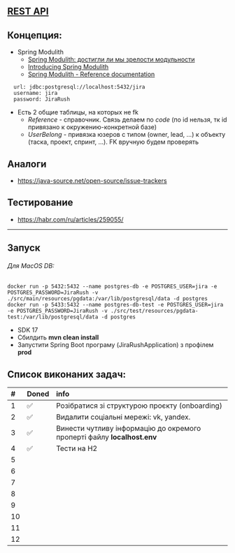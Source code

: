 ## [REST API](http://localhost:8080/doc)

## Концепция:

- Spring Modulith
    - [Spring Modulith: достигли ли мы зрелости модульности](https://habr.com/ru/post/701984/)
    - [Introducing Spring Modulith](https://spring.io/blog/2022/10/21/introducing-spring-modulith)
    - [Spring Modulith - Reference documentation](https://docs.spring.io/spring-modulith/docs/current-SNAPSHOT/reference/html/)

```
  url: jdbc:postgresql://localhost:5432/jira
  username: jira
  password: JiraRush
```

- Есть 2 общие таблицы, на которых не fk
    - _Reference_ - справочник. Связь делаем по _code_ (по id нельзя, тк id привязано к окружению-конкретной базе)
    - _UserBelong_ - привязка юзеров с типом (owner, lead, ...) к объекту (таска, проект, спринт, ...). FK вручную будем
      проверять

## Аналоги

- https://java-source.net/open-source/issue-trackers

## Тестирование

- https://habr.com/ru/articles/259055/

___
## Запуск
###### Для MacOS DB:
```
docker run -p 5432:5432 --name postgres-db -e POSTGRES_USER=jira -e POSTGRES_PASSWORD=JiraRush -v ./src/main/resources/pgdata:/var/lib/postgresql/data -d postgres
docker run -p 5433:5432 --name postgres-db-test -e POSTGRES_USER=jira -e POSTGRES_PASSWORD=JiraRush -v ./src/test/resources/pgdata-test:/var/lib/postgresql/data -d postgres
```
- SDK 17
- Сбилдить <strong>mvn clean install</strong>
- Запустити Spring Boot програму (JiraRushApplication) з профілем **prod**


## Список виконаних задач:

| #  | Doned | info                                                                    |
|:---|:------|:------------------------------------------------------------------------|
| 1  | ✅     | Розібратися зі структурою проєкту (onboarding)                          |
| 2  | ✅     | Видалити соціальні мережі: vk, yandex.                                  |
| 3  | ✅     | Винести чутливу інформацію до окремого проперті файлу **localhost.env** |
| 4  | ✅     | Тести на H2                                                             |
| 5  |       |                                                                         |
| 6  |       |                                                                         |
| 7  |       |                                                                         |
| 8  |       |                                                                         |
| 9  |       |                                                                         |
| 10 |       |                                                                         |
| 11 |       |                                                                         |
| 12 |       |                                                                         |

